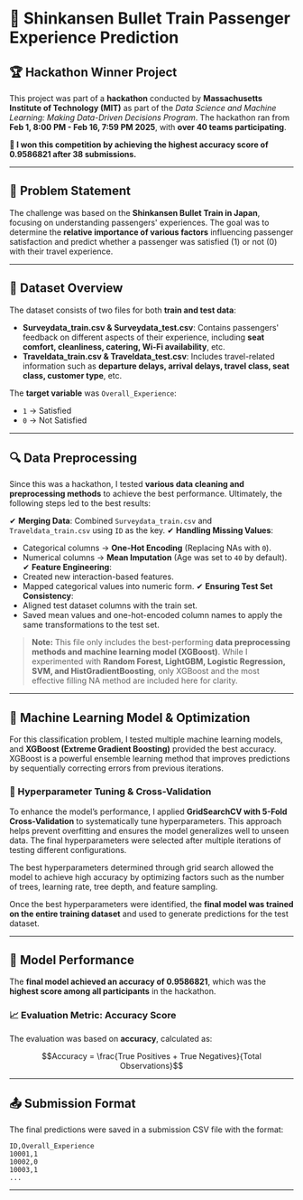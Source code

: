 # 🚄 Shinkansen Bullet Train Passenger Experience Prediction

## 🏆 Hackathon Winner Project
This project was part of a **hackathon** conducted by **Massachusetts Institute of Technology (MIT)** as part of the *Data Science and Machine Learning: Making Data-Driven Decisions Program*. The hackathon ran from **Feb 1, 8:00 PM - Feb 16, 7:59 PM 2025**, with **over 40 teams participating**. 

**🏅 I won this competition by achieving the highest accuracy score of 0.9586821 after 38 submissions.**

---

## 📌 Problem Statement
The challenge was based on the **Shinkansen Bullet Train in Japan**, focusing on understanding passengers' experiences. The goal was to determine the **relative importance of various factors** influencing passenger satisfaction and predict whether a passenger was satisfied (1) or not (0) with their travel experience.

---

## 📂 Dataset Overview
The dataset consists of two files for both **train and test data**:
- **Surveydata_train.csv & Surveydata_test.csv**: Contains passengers' feedback on different aspects of their experience, including **seat comfort, cleanliness, catering, Wi-Fi availability**, etc.
- **Traveldata_train.csv & Traveldata_test.csv**: Includes travel-related information such as **departure delays, arrival delays, travel class, seat class, customer type**, etc.

The **target variable** was `Overall_Experience`:
- `1` → Satisfied
- `0` → Not Satisfied

---

## 🔍 Data Preprocessing
Since this was a hackathon, I tested **various data cleaning and preprocessing methods** to achieve the best performance. 
Ultimately, the following steps led to the best results:

✔ **Merging Data**: Combined `Surveydata_train.csv` and `Traveldata_train.csv` using `ID` as the key.
✔ **Handling Missing Values**:
   - Categorical columns → **One-Hot Encoding** (Replacing NAs with `0`).
   - Numerical columns → **Mean Imputation** (Age was set to `40` by default).
✔ **Feature Engineering**:
   - Created new interaction-based features.
   - Mapped categorical values into numeric form.
✔ **Ensuring Test Set Consistency**:
   - Aligned test dataset columns with the train set.
   - Saved mean values and one-hot-encoded column names to apply the same transformations to the test set.

> **Note:** This file only includes the best-performing **data preprocessing methods and machine learning model (XGBoost)**. While I experimented with **Random Forest, LightGBM, Logistic Regression, SVM, and HistGradientBoosting**, only XGBoost and the most effective filling NA method are included here for clarity.

---

## 🤖 Machine Learning Model & Optimization
For this classification problem, I tested multiple machine learning models, and **XGBoost (Extreme Gradient Boosting)** provided the best accuracy. XGBoost is a powerful ensemble learning method that improves predictions by sequentially correcting errors from previous iterations. 

### 🔧 Hyperparameter Tuning & Cross-Validation
To enhance the model’s performance, I applied **GridSearchCV with 5-Fold Cross-Validation** to systematically tune hyperparameters. This approach helps prevent overfitting and ensures the model generalizes well to unseen data. The final hyperparameters were selected after multiple iterations of testing different configurations.

The best hyperparameters determined through grid search allowed the model to achieve high accuracy by optimizing factors such as the number of trees, learning rate, tree depth, and feature sampling. 

Once the best hyperparameters were identified, the **final model was trained on the entire training dataset** and used to generate predictions for the test dataset.

---

## 🎯 Model Performance
The **final model achieved an accuracy of 0.9586821**, which was the **highest score among all participants** in the hackathon. 

### 📈 Evaluation Metric: Accuracy Score
The evaluation was based on **accuracy**, calculated as:

$$Accuracy = \frac{True Positives + True Negatives}{Total Observations}$$

---

## 📤 Submission Format
The final predictions were saved in a submission CSV file with the format:
```csv
ID,Overall_Experience
10001,1
10002,0
10003,1
...
```
---

